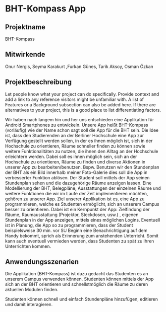 # BHT-Kompass App


## Projektname
BHT-Kompass

## Mitwirkende
Onur Nergis, Seyma Karakurt ,Furkan Günes, Tarik Aksoy, Osman Özkan

## Projektbeschreibung
Let people know what your project can do specifically. Provide context and add a link to any reference visitors might be unfamiliar with. A list of Features or a Background subsection can also be added here. If there are alternatives to your project, this is a good place to list differentiating factors.

Wir haben nach langem hin und her uns entschieden eine Applikation für Android 
Smartphones zu entwickeln. Unsere App heißt BHT-Kompass (vorläufig) wie der 
Name schon sagt soll die App für die BHT sein.
Die Idee ist, dass den Studierenden an der Berliner Hochschule eine App zur 
Verfügung gestellt werden sollen, in der es ihnen möglich ist, sich in der Hochschule 
zu orientieren, Räume schneller finden zu können sowie weitere Funktionalitäten zu 
nutzen, die ihnen den Alltag an der Hochschule erleichtern werden. Dabei soll es 
ihnen möglich sein, sich an der Hochschule zu orientieren, Räume zu finden und 
diverse Aktionen in unserer App zu bearbeiten/benutzen.
Bspw. Benutzen wir den Stundenplan der BHT als ein Bild innerhalb meiner Foto-Galerie dies soll die App in verbesserter Funktion ablösen.
Der Student soll mittels der App seinen Stundenplan sehen und die dazugehörige 
Räume anzeigen lassen.
Eine Modellierung der BHT, Belegpläne, Ausstattungen der einzelnen Räume und 
weitere Funktionen die wir im Laufe der Zeit implementieren möchten, gehören zu 
unserer App.
Ziel unserer Applikation ist es, eine App zu programmieren, welche es Studenten 
ermöglicht, sich an unserem Campus besser zu orientieren.
Dabei ist ein Kernpunkt der App: Zielfindung der Räume, Raumausstattung
(Projektor, Steckdosen, usw.) , eigenen Stundenplan in der App anzeigen, mittels 
eines möglichen Logins. Eventuell ist in Planung, die App so zu programmieren, dass 
der Student beispielsweise 30 min. vor SU Beginn eine Benachrichtigung auf dem 
Handy bekommt, sprich als Erinnerung zum anstehenden Unterricht. Somit kann 
auch eventuell vermieden werden, dass Studenten zu spät zu Ihren Unterrichten 
kommen.

## Anwendungsszenarien
Die Applikation (BHT-Kompass) ist dazu gedacht das Studenten es an unserem Campus verwenden können.
Studenten können mittels der App sich an der BHT orientieren und schnellstmöglich die Räume zu deren aktuellen
Modulen finden.

Studenten können schnell und einfach Stundenpläne hinzufügen, editieren und damit interagieren.

